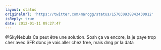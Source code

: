 ```yaml
---
layout: status
originalUrl: 'https://twitter.com/marcgg/status/157030938843430912'
isReply: true
date: 2012-01-11 09:27:47
---
```


@SkyNebula Ca peut être une solution. Sosh ça va encore, la je paye trop cher avec SFR donc je vais aller chez free, mais dmg pr la data
